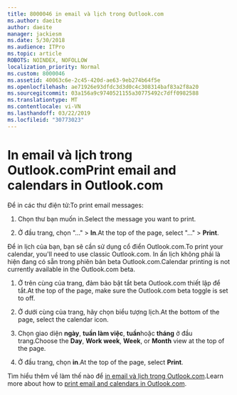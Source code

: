 ```yaml
---
title: 8000046 in email và lịch trong Outlook.com
ms.author: daeite
author: daeite
manager: jackiesm
ms.date: 5/30/2018
ms.audience: ITPro
ms.topic: article
ROBOTS: NOINDEX, NOFOLLOW
localization_priority: Normal
ms.custom: 8000046
ms.assetid: 40063c6e-2c45-420d-ae63-9eb274b64f5e
ms.openlocfilehash: ae71926e93dfdc3d3d0c4c308314baf83a2f8a20
ms.sourcegitcommit: 03a156a9c9740521155a30775492c7dff0982588
ms.translationtype: MT
ms.contentlocale: vi-VN
ms.lasthandoff: 03/22/2019
ms.locfileid: "30773023"
---
```

# <a name="print-email-and-calendars-in-outlookcom"></a><span data-ttu-id="e9be6-102">In email và lịch trong Outlook.com</span><span class="sxs-lookup"><span data-stu-id="e9be6-102">Print email and calendars in Outlook.com</span></span>

<span data-ttu-id="e9be6-103">Để in các thư điện tử:</span><span class="sxs-lookup"><span data-stu-id="e9be6-103">To print email messages:</span></span>
  
1. <span data-ttu-id="e9be6-104">Chọn thư bạn muốn in.</span><span class="sxs-lookup"><span data-stu-id="e9be6-104">Select the message you want to print.</span></span>
    
2. <span data-ttu-id="e9be6-105">Ở đầu trang, chọn "..." \> **In**.</span><span class="sxs-lookup"><span data-stu-id="e9be6-105">At the top of the page, select "..." \> **Print**.</span></span> 
    
<span data-ttu-id="e9be6-106">Để in lịch của bạn, bạn sẽ cần sử dụng cổ điển Outlook.com.</span><span class="sxs-lookup"><span data-stu-id="e9be6-106">To print your calendar, you'll need to use classic Outlook.com.</span></span> <span data-ttu-id="e9be6-107">In ấn lịch không phải là hiện đang có sẵn trong phiên bản beta Outlook.com.</span><span class="sxs-lookup"><span data-stu-id="e9be6-107">Calendar printing is not currently available in the Outlook.com beta.</span></span>
  
1. <span data-ttu-id="e9be6-108">Ở trên cùng của trang, đảm bảo bật tắt beta Outlook.com thiết lập để tắt.</span><span class="sxs-lookup"><span data-stu-id="e9be6-108">At the top of the page, make sure the Outlook.com beta toggle is set to off.</span></span>
    
2. <span data-ttu-id="e9be6-109">Ở dưới cùng của trang, hãy chọn biểu tượng lịch.</span><span class="sxs-lookup"><span data-stu-id="e9be6-109">At the bottom of the page, select the calendar icon.</span></span>
    
3. <span data-ttu-id="e9be6-110">Chọn giao diện **ngày**, **tuần làm việc**, **tuần**hoặc **tháng** ở đầu trang.</span><span class="sxs-lookup"><span data-stu-id="e9be6-110">Choose the **Day**, **Work week**, **Week**, or **Month** view at the top of the page.</span></span> 
    
4. <span data-ttu-id="e9be6-111">Ở đầu trang, chọn **in**.</span><span class="sxs-lookup"><span data-stu-id="e9be6-111">At the top of the page, select **Print**.</span></span> 
    
<span data-ttu-id="e9be6-112">Tìm hiểu thêm về làm thế nào để [in email và lịch trong Outlook.com](https://go.microsoft.com/fwlink/p/?linkid=2001208&amp;clcid=0x409).</span><span class="sxs-lookup"><span data-stu-id="e9be6-112">Learn more about how to [print email and calendars in Outlook.com](https://go.microsoft.com/fwlink/p/?linkid=2001208&amp;clcid=0x409).</span></span>
  

